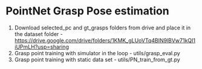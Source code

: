 # PointNet Grasp Pose estimation

1. Download selected_pc and gt_grasps folders from drive and place it in the dataset folder - https://drive.google.com/drive/folders/1KMK_gLUoVTq4BIN9lBVw71kQI1iUPmLH?usp=sharing
2. Grasp point training with simulator in the loop - utils/grasp_eval.py
3. Grasp point training with static data set - utils/PN_train_from_gt.py
